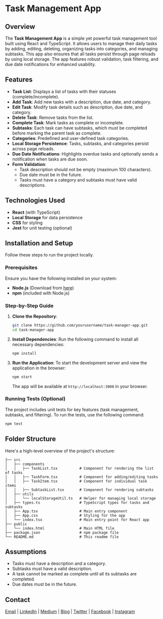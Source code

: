 # Task Management App

## Overview

The **Task Management App** is a simple yet powerful task management tool built using React and TypeScript. It allows users to manage their daily tasks by adding, editing, deleting, organizing tasks into categories, and managing subtasks. This app also ensures that all tasks persist through page reloads by using local storage. The app features robust validation, task filtering, and due date notifications for enhanced usability.

## Features

- **Task List**: Displays a list of tasks with their statuses (complete/incomplete).
- **Add Task**: Add new tasks with a description, due date, and category.
- **Edit Task**: Modify task details such as description, due date, and category.
- **Delete Task**: Remove tasks from the list.
- **Complete Task**: Mark tasks as complete or incomplete.
- **Subtasks**: Each task can have subtasks, which must be completed before marking the parent task as complete.
- **Categories**: Predefined and user-defined task categories.
- **Local Storage Persistence**: Tasks, subtasks, and categories persist across page reloads.
- **Due Date Notifications**: Highlights overdue tasks and optionally sends a notification when tasks are due soon.
- **Form Validation**:
  - Task description should not be empty (maximum 100 characters).
  - Due date must be in the future.
  - Tasks must have a category and subtasks must have valid descriptions.

## Technologies Used

- **React** (with TypeScript)
- **Local Storage** for data persistence
- **CSS** for styling
- **Jest** for unit testing (optional)

## Installation and Setup

Follow these steps to run the project locally.

### Prerequisites

Ensure you have the following installed on your system:

- **Node.js** (Download from [here](https://nodejs.org/))
- **npm** (included with Node.js)

### Step-by-Step Guide

1. **Clone the Repository**:
   ```bash
   git clone https://github.com/yourusername/task-manager-app.git
   cd task-manager-app
   ```

2. **Install Dependencies**:
   Run the following command to install all necessary dependencies:
   ```bash
   npm install
   ```

3. **Run the Application**:
   To start the development server and view the application in the browser:
   ```bash
   npm start
   ```

   The app will be available at `http://localhost:3000` in your browser.

### Running Tests (Optional)

The project includes unit tests for key features (task management, subtasks, and filtering). To run the tests, use the following command:

```bash
npm test
```

## Folder Structure

Here's a high-level overview of the project's structure:

```
├── src
│   ├── components
│   │   ├── TaskList.tsx          # Component for rendering the list of tasks
│   │   ├── TaskForm.tsx          # Component for adding/editing tasks
│   │   ├── TaskItem.tsx          # Component for individual task items
│   │   ├── SubtaskList.tsx       # Component for rendering subtasks
│   ├── utils
│   │   └── localStorageUtil.ts   # Helper for managing local storage
│   ├── types.ts                  # TypeScript types for tasks and subtasks
│   ├── App.tsx                   # Main entry component
│   ├── App.css                   # Styling for the app
│   └── index.tsx                 # Main entry point for React app
├── public
│   └── index.html                # Main HTML file
├── package.json                  # npm package file
└── README.md                     # This readme file
```

## Assumptions

- Tasks must have a description and a category.
- Subtasks must have a valid description.
- A task cannot be marked as complete until all its subtasks are completed.
- Due dates must be in the future.

## Contact
<a href="mailto:sanghvi_kavish@yahoo.in">Email</a> | <a href="https://www.linkedin.com/in/kavishsanghvi">LinkedIn</a> | <a href="https://www.medium.com/@kavishsanghvi">Medium</a> | <a href="https://kavishsanghviblog.wordpress.com">Blog</a> | <a href="https://twitter.com/kavishsanghvi25">Twitter</a> | <a href="https://www.facebook.com/kavish.sanghvi.5">Facebook</a> | <a href="https://www.instagram.com/kavishsanghvi96">Instagram</a>
